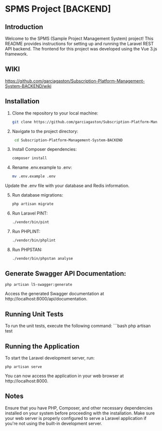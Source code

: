 # SPMS Project [BACKEND]

## Introduction
Welcome to the SPMS (Sample Project Management System) project! This README provides instructions for setting up and running the Laravel REST API backend. The frontend for this project was developed using the Vue 3.js framework.

## WIKI
https://github.com/garciagaston/Subscription-Platform-Management-System-BACKEND/wiki

## Installation

1. Clone the repository to your local machine:
   ```bash
   git clone https://github.com/garciagaston/Subscription-Platform-Management-System-BACKEND.git
2. Navigate to the project directory:
   ```bash
    cd Subscription-Platform-Management-System-BACKEND
3. Install Composer dependencies:
    ```bash
    composer install
4. Rename .env.example to .env:
    ```bash
    mv .env.example .env
Update the .env file with your database and Redis information.

5. Run database migrations:
    ```bash
    php artisan migrate
6. Run Laravel PINT:
    ```bash
    ./vendor/bin/pint
7. Run PHPLINT:
    ```bash
    ./vendor/bin/phplint
8. Run PHPSTAN:
    ```bash
    ./vendor/bin/phpstan analyse
## Generate Swagger API Documentation:
    php artisan l5-swagger:generate
Access the generated Swagger documentation at http://localhost:8000/api/documentation.

## Running Unit Tests
To run the unit tests, execute the following command:
    ```bash
    php artisan test

## Running the Application
To start the Laravel development server, run:

    php artisan serve
You can now access the application in your web browser at http://localhost:8000.

## Notes
Ensure that you have PHP, Composer, and other necessary dependencies installed on your system before proceeding with the installation.
Make sure your web server is properly configured to serve a Laravel application if you're not using the built-in development server.
